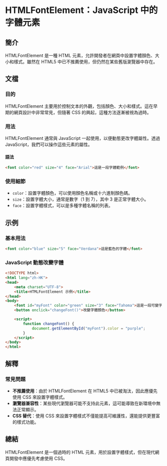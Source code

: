 <!--
Meta Description: # HTMLFontElement：JavaScript 中的字體元素 ## 簡介 HTMLFontElement 是一種 HTML 元素，允許開發者在網頁中設置字體顏色、大小和樣式。雖然在 HTML5 中已不推薦使用，但仍然在某些舊版瀏覽器中存在。 ## 文檔 ### 目的 HTMLFontEle...
Meta Keywords: html, htmlfontelement, font, css, color
-->

# HTMLFontElement：JavaScript 中的字體元素

## 簡介
HTMLFontElement 是一種 HTML 元素，允許開發者在網頁中設置字體顏色、大小和樣式。雖然在 HTML5 中已不推薦使用，但仍然在某些舊版瀏覽器中存在。

## 文檔
### 目的
HTMLFontElement 主要用於控制文本的外觀，包括顏色、大小和樣式。這在早期的網頁設計中非常常見，但隨著 CSS 的興起，這種方法逐漸被視為過時。

### 用法
HTMLFontElement 通常與 JavaScript 一起使用，以便動態更改字體屬性。透過 JavaScript，我們可以操作這些元素的屬性。

#### 語法
```html
<font color="red" size="4" face="Arial">這是一段字體範例</font>
```

### 使用細節
- `color`：設置字體顏色，可以使用顏色名稱或十六進制顏色碼。
- `size`：設置字體大小，通常是數字（1 到 7），其中 3 是正常字體大小。
- `face`：設置字體樣式，可以是多種字體名稱的列表。

## 示例
### 基本用法
```html
<font color="blue" size="5" face="Verdana">這是藍色的字體</font>
```

### JavaScript 動態改變字體
```html
<!DOCTYPE html>
<html lang="zh-HK">
<head>
    <meta charset="UTF-8">
    <title>HTMLFontElement 示例</title>
</head>
<body>
    <font id="myFont" color="green" size="3" face="Tahoma">這是一段可變字體</font>
    <button onclick="changeFont()">改變字體顏色</button>

    <script>
        function changeFont() {
            document.getElementById("myFont").color = "purple";
        }
    </script>
</body>
</html>
```

## 解釋
### 常見問題
- **不推薦使用**：由於 HTMLFontElement 在 HTML5 中已被淘汰，因此應優先使用 CSS 來設置字體樣式。
- **瀏覽器兼容性**：某些現代瀏覽器可能不支持此元素，這可能導致在新環境中無法正常顯示。
- **CSS 替代**：使用 CSS 來設置字體樣式不僅能提高可維護性，還能提供更豐富的樣式功能。

## 總結
HTMLFontElement 是一個過時的 HTML 元素，用於設置字體樣式，但在現代網頁開發中應優先考慮使用 CSS。